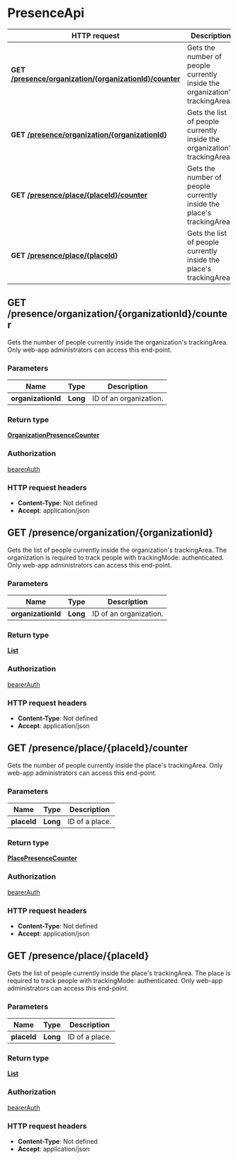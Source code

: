 # PresenceApi

HTTP request | Description
------------- | -------------
**GET** [**/presence/organization/{organizationId}/counter**](PresenceApi.md#getOrganizationPresenceCounter) | Gets the number of people currently inside the organization&#39;s trackingArea.
**GET** [**/presence/organization/{organizationId}**](PresenceApi.md#getOrganizationPresenceList) | Gets the list of people currently inside the organization&#39;s trackingArea.
**GET** [**/presence/place/{placeId}/counter**](PresenceApi.md#getPlacePresenceCounter) | Gets the number of people currently inside the place&#39;s trackingArea.
**GET** [**/presence/place/{placeId}**](PresenceApi.md#getPlacePresenceList) | Gets the list of people currently inside the place&#39;s trackingArea.


<a name="getOrganizationPresenceCounter"></a>
## **GET** /presence/organization/{organizationId}/counter

Gets the number of people currently inside the organization&#39;s trackingArea. Only web-app administrators can access this end-point.

### Parameters

Name | Type | Description 
------------- | ------------- | -------------
 **organizationId** | **Long**| ID of an organization.

### Return type

[**OrganizationPresenceCounter**](/restapi/model/OrganizationPresenceCounter.md)

### Authorization

[bearerAuth](../documentazione.md#bearerAuth)

### HTTP request headers

- **Content-Type**: Not defined
- **Accept**: application/json

<a name="getOrganizationPresenceList"></a>
## **GET** /presence/organization/{organizationId}

Gets the list of people currently inside the organization&#39;s trackingArea. The organization is required to track people with trackingMode: authenticated. Only web-app administrators can access this end-point.

### Parameters

Name | Type | Description 
------------- | ------------- | -------------
 **organizationId** | **Long**| ID of an organization.

### Return type

[**List**](/restapi/model/OrganizationAccess.md)

### Authorization

[bearerAuth](../documentazione.md#bearerAuth)

### HTTP request headers

- **Content-Type**: Not defined
- **Accept**: application/json

<a name="getPlacePresenceCounter"></a>
## **GET** /presence/place/{placeId}/counter

Gets the number of people currently inside the place&#39;s trackingArea. Only web-app administrators can access this end-point.

### Parameters

Name | Type | Description 
------------- | ------------- | -------------
 **placeId** | **Long**| ID of a place.

### Return type

[**PlacePresenceCounter**](/restapi/model/PlacePresenceCounter.md)

### Authorization

[bearerAuth](../documentazione.md#bearerAuth)

### HTTP request headers

- **Content-Type**: Not defined
- **Accept**: application/json

<a name="getPlacePresenceList"></a>
## **GET** /presence/place/{placeId}

Gets the list of people currently inside the place&#39;s trackingArea. The place is required to track people with trackingMode: authenticated. Only web-app administrators can access this end-point.

### Parameters

Name | Type | Description 
------------- | ------------- | -------------
 **placeId** | **Long**| ID of a place.

### Return type

[**List**](/restapi/model/PlaceAccess.md)

### Authorization

[bearerAuth](../documentazione.md#bearerAuth)

### HTTP request headers

- **Content-Type**: Not defined
- **Accept**: application/json

